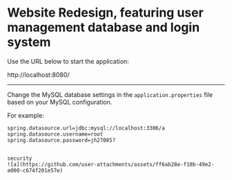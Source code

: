 # Website Redesign, featuring user management database and login system

Use the URL below to start the application:

http://localhost:8080/

---

Change the MySQL database settings in the `application.properties` file based on your MySQL configuration.

For example:

```properties
spring.datasource.url=jdbc:mysql://localhost:3306/a
spring.datasource.username=root
spring.datasource.password=jh27085?


security
![a](https://github.com/user-attachments/assets/ff6ab28e-f10b-49e2-a000-c674f201e57e)
